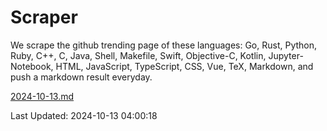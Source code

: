 # Scraper

We scrape the github trending page of these languages: Go, Rust, Python, Ruby, C++, C, Java, Shell, Makefile, Swift, Objective-C, Kotlin, Jupyter-Notebook, HTML, JavaScript, TypeScript, CSS, Vue, TeX, Markdown, and push a markdown result everyday.

[2024-10-13.md](https://github.com/yangwenmai/github-trending-backup/blob/master/2024-10-13.md)

Last Updated: 2024-10-13 04:00:18